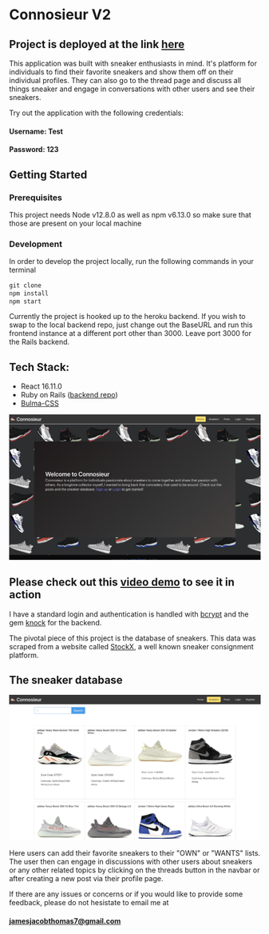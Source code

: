 
# Connosieur V2

## Project is deployed at the link [here](https://connosieurfrontend.herokuapp.com/)

This application was built with sneaker enthusiasts in mind.  It's platform for individuals to find their favorite sneakers and show them off on their individual profiles.  They can also go to the thread page and discuss all things sneaker and engage in conversations with other users and see their sneakers. 

Try out the application with the following credentials:

#### Username: Test

#### Password: 123

## Getting Started

### Prerequisites
This project needs Node v12.8.0 as well as npm v6.13.0 so make sure that those are present on your local machine


### Development
In order to develop the project locally, run the following commands in your terminal

```
git clone
npm install
npm start
```
Currently the project is hooked up to the heroku backend. If you wish to swap to the local backend repo, just change out the BaseURL and run this frontend instance at a different port other than 3000. Leave port 3000 for the Rails backend.

## Tech Stack: 
- React 16.11.0
- Ruby on Rails ([backend repo](https://github.com/jtx007/ConnosieurBackend))
- [Bulma-CSS](https://bulma.io/)

![Connosiuer](/src/assets/connosieur.png)


## Please check out this [video demo](https://youtu.be/PVA6Xyg6c74) to see it in action



I have a standard login and authentication is handled with [bcrypt](https://github.com/codahale/bcrypt-ruby) and the gem [knock](https://github.com/nsarno/knock) for the backend.

The pivotal piece of this project is the database of sneakers.  This data was scraped from a website called [StockX](https://stockx.com/), a well known sneaker consignment platform.

## The sneaker database

![Database](/src/assets/database.png)

Here users can add their favorite sneakers to their "OWN" or "WANTS" lists.  The user then can engage in discussions with other users about sneakers or any other related topics by clicking on the threads button in the navbar or after creating a new post via their profile page.  

If there are any issues or concerns or if you would like to provide some feedback, please do not hesistate to email me at

#### jamesjacobthomas7@gmail.com


